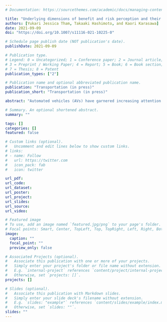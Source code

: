 ```yaml
---
# Documentation: https://sourcethemes.com/academic/docs/managing-content/

title: "Underlying dimensions of benefit and risk perception and their effects on people’s acceptance of conditionally/fully automated vehicles"
authors: [Yukari Jessica Tham, Takaaki Hashimoto, and Kaori Karasawa]
date: 2021-09-09
doi: "https://doi.org/10.1007/s11116-021-10225-0"

# Schedule page publish date (NOT publication's date).
publishDate: 2021-09-09

# Publication type.
# Legend: 0 = Uncategorized; 1 = Conference paper; 2 = Journal article;
# 3 = Preprint / Working Paper; 4 = Report; 5 = Book; 6 = Book section;
# 7 = Thesis; 8 = Patent
publication_types: ["2"]

# Publication name and optional abbreviated publication name.
publication: "Transportation (in press)"
publication_short: "Transportation (in press)"

abstract: "Automated vehicles (AVs) have garnered increasing attention since they have the potential to dramatically reshape our lives in the near future. At the same time, people are concerned about various risks associated with the new technologies. Thus, people’s attitudes toward AVs pose a major challenge to the wider adoption of them. Previous studies examined the effect of benefit/risk perception on people’s acceptance of AVs, but they did not address the multidimensionality of benefit/risk perception. We conducted a survey (n = 840) to reveal the underlying dimensions of how people construe the benefits and risks of conditionally/fully automated vehicles. Our results showed that there were two dimensions underlying benefit perception (i.e., the perception that AVs would increase convenience and reduce harm) and three dimensions underlying risk perception (i.e., the perception of risk to physical safety and comfort, cybersecurity, and ease of use). The perception that AVs would reduce harm positively impacted people’s intention to use both fully automated vehicles and conditionally automated vehicles. The perception that AVs would increase convenience and the perception that AVs would pose a risk to ease of use had a positive and negative effect, respectively, on intention to use fully automated vehicles. This study makes theoretical contributions by questioning the assumption that benefit/risk perception is a one-dimensional factor that impacts people’s acceptance of AVs. This study also has practical implications as it suggests an effective method for automobile manufacturers and policymakers to communicate with the public regarding the new technologies and diffuse them safely."

# Summary. An optional shortened abstract.
summary: ""

tags: []
categories: []
featured: false

# Custom links (optional).
#   Uncomment and edit lines below to show custom links.
# links:
# - name: Follow
#   url: https://twitter.com
#   icon_pack: fab
#   icon: twitter

url_pdf:
url_code:
url_dataset:
url_poster:
url_project:
url_slides:
url_source:
url_video:

# Featured image
# To use, add an image named `featured.jpg/png` to your page's folder. 
# Focal points: Smart, Center, TopLeft, Top, TopRight, Left, Right, BottomLeft, Bottom, BottomRight.
image:
  caption: ""
  focal_point: ""
  preview_only: false

# Associated Projects (optional).
#   Associate this publication with one or more of your projects.
#   Simply enter your project's folder or file name without extension.
#   E.g. `internal-project` references `content/project/internal-project/index.md`.
#   Otherwise, set `projects: []`.
projects: []

# Slides (optional).
#   Associate this publication with Markdown slides.
#   Simply enter your slide deck's filename without extension.
#   E.g. `slides: "example"` references `content/slides/example/index.md`.
#   Otherwise, set `slides: ""`.
slides: ""
---
```

